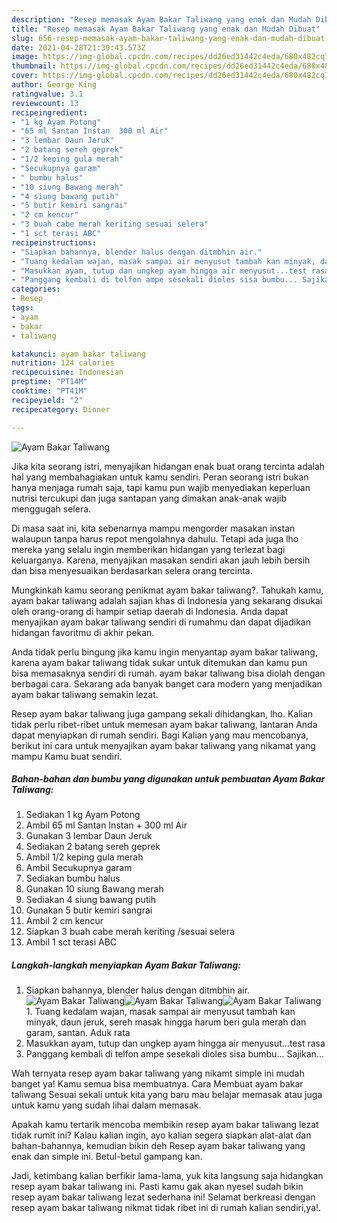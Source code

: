 ```yaml
---
description: "Resep memasak Ayam Bakar Taliwang yang enak dan Mudah Dibuat"
title: "Resep memasak Ayam Bakar Taliwang yang enak dan Mudah Dibuat"
slug: 656-resep-memasak-ayam-bakar-taliwang-yang-enak-dan-mudah-dibuat
date: 2021-04-28T21:39:43.573Z
image: https://img-global.cpcdn.com/recipes/dd26ed31442c4eda/680x482cq70/ayam-bakar-taliwang-foto-resep-utama.jpg
thumbnail: https://img-global.cpcdn.com/recipes/dd26ed31442c4eda/680x482cq70/ayam-bakar-taliwang-foto-resep-utama.jpg
cover: https://img-global.cpcdn.com/recipes/dd26ed31442c4eda/680x482cq70/ayam-bakar-taliwang-foto-resep-utama.jpg
author: George King
ratingvalue: 3.1
reviewcount: 13
recipeingredient:
- "1 kg Ayam Potong"
- "65 ml Santan Instan  300 ml Air"
- "3 lembar Daun Jeruk"
- "2 batang sereh geprek"
- "1/2 keping gula merah"
- "Secukupnya garam"
- " bumbu halus"
- "10 siung Bawang merah"
- "4 siung bawang putih"
- "5 butir kemiri sangrai"
- "2 cm kencur"
- "3 buah cabe merah keriting sesuai selera"
- "1 sct terasi ABC"
recipeinstructions:
- "Siapkan bahannya, blender halus dengan ditmbhin air."
- "Tuang kedalam wajan, masak sampai air menyusut tambah kan minyak, daun jeruk, sereh masak hingga harum beri gula merah dan garam, santan. Aduk rata"
- "Masukkan ayam, tutup dan ungkep ayam hingga air menyusut...test rasa"
- "Panggang kembali di telfon ampe sesekali dioles sisa bumbu... Sajikan..."
categories:
- Resep
tags:
- ayam
- bakar
- taliwang

katakunci: ayam bakar taliwang 
nutrition: 124 calories
recipecuisine: Indonesian
preptime: "PT14M"
cooktime: "PT41M"
recipeyield: "2"
recipecategory: Dinner

---
```



![Ayam Bakar Taliwang](https://img-global.cpcdn.com/recipes/dd26ed31442c4eda/680x482cq70/ayam-bakar-taliwang-foto-resep-utama.jpg)

Jika kita seorang istri, menyajikan hidangan enak buat orang tercinta adalah hal yang membahagiakan untuk kamu sendiri. Peran seorang istri bukan hanya menjaga rumah saja, tapi kamu pun wajib menyediakan keperluan nutrisi tercukupi dan juga santapan yang dimakan anak-anak wajib menggugah selera.

Di masa  saat ini, kita sebenarnya mampu mengorder masakan instan walaupun tanpa harus repot mengolahnya dahulu. Tetapi ada juga lho mereka yang selalu ingin memberikan hidangan yang terlezat bagi keluarganya. Karena, menyajikan masakan sendiri akan jauh lebih bersih dan bisa menyesuaikan berdasarkan selera orang tercinta. 



Mungkinkah kamu seorang penikmat ayam bakar taliwang?. Tahukah kamu, ayam bakar taliwang adalah sajian khas di Indonesia yang sekarang disukai oleh orang-orang di hampir setiap daerah di Indonesia. Anda dapat menyajikan ayam bakar taliwang sendiri di rumahmu dan dapat dijadikan hidangan favoritmu di akhir pekan.

Anda tidak perlu bingung jika kamu ingin menyantap ayam bakar taliwang, karena ayam bakar taliwang tidak sukar untuk ditemukan dan kamu pun bisa memasaknya sendiri di rumah. ayam bakar taliwang bisa diolah dengan berbagai cara. Sekarang ada banyak banget cara modern yang menjadikan ayam bakar taliwang semakin lezat.

Resep ayam bakar taliwang juga gampang sekali dihidangkan, lho. Kalian tidak perlu ribet-ribet untuk memesan ayam bakar taliwang, lantaran Anda dapat menyiapkan di rumah sendiri. Bagi Kalian yang mau mencobanya, berikut ini cara untuk menyajikan ayam bakar taliwang yang nikamat yang mampu Kamu buat sendiri.

<!--inarticleads1-->

##### Bahan-bahan dan bumbu yang digunakan untuk pembuatan Ayam Bakar Taliwang:

1. Sediakan 1 kg Ayam Potong
1. Ambil 65 ml Santan Instan + 300 ml Air
1. Gunakan 3 lembar Daun Jeruk
1. Sediakan 2 batang sereh geprek
1. Ambil 1/2 keping gula merah
1. Ambil Secukupnya garam
1. Sediakan  bumbu halus
1. Gunakan 10 siung Bawang merah
1. Sediakan 4 siung bawang putih
1. Gunakan 5 butir kemiri sangrai
1. Ambil 2 cm kencur
1. Siapkan 3 buah cabe merah keriting /sesuai selera
1. Ambil 1 sct terasi ABC




<!--inarticleads2-->

##### Langkah-langkah menyiapkan Ayam Bakar Taliwang:

1. Siapkan bahannya, blender halus dengan ditmbhin air.
<img src="https://img-global.cpcdn.com/steps/a91f4513761b840f/160x128cq70/ayam-bakar-taliwang-langkah-memasak-1-foto.jpg" alt="Ayam Bakar Taliwang"><img src="https://img-global.cpcdn.com/steps/0481916137b58f4f/160x128cq70/ayam-bakar-taliwang-langkah-memasak-1-foto.jpg" alt="Ayam Bakar Taliwang"><img src="https://img-global.cpcdn.com/steps/c71ee13c834225bd/160x128cq70/ayam-bakar-taliwang-langkah-memasak-1-foto.jpg" alt="Ayam Bakar Taliwang">1. Tuang kedalam wajan, masak sampai air menyusut tambah kan minyak, daun jeruk, sereh masak hingga harum beri gula merah dan garam, santan. Aduk rata
1. Masukkan ayam, tutup dan ungkep ayam hingga air menyusut...test rasa
1. Panggang kembali di telfon ampe sesekali dioles sisa bumbu... Sajikan...




Wah ternyata resep ayam bakar taliwang yang nikamt simple ini mudah banget ya! Kamu semua bisa membuatnya. Cara Membuat ayam bakar taliwang Sesuai sekali untuk kita yang baru mau belajar memasak atau juga untuk kamu yang sudah lihai dalam memasak.

Apakah kamu tertarik mencoba membikin resep ayam bakar taliwang lezat tidak rumit ini? Kalau kalian ingin, ayo kalian segera siapkan alat-alat dan bahan-bahannya, kemudian bikin deh Resep ayam bakar taliwang yang enak dan simple ini. Betul-betul gampang kan. 

Jadi, ketimbang kalian berfikir lama-lama, yuk kita langsung saja hidangkan resep ayam bakar taliwang ini. Pasti kamu gak akan nyesel sudah bikin resep ayam bakar taliwang lezat sederhana ini! Selamat berkreasi dengan resep ayam bakar taliwang nikmat tidak ribet ini di rumah kalian sendiri,ya!.


